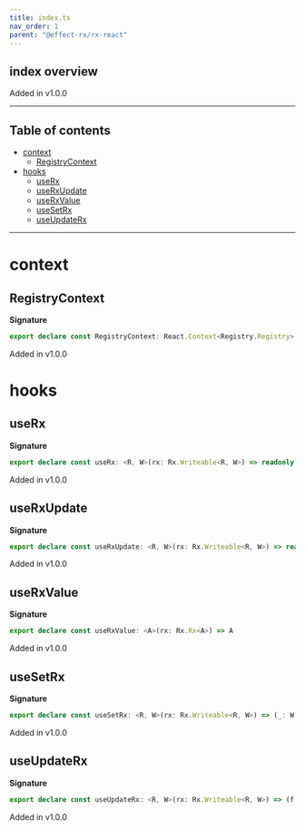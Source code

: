 ```yaml
---
title: index.ts
nav_order: 1
parent: "@effect-rx/rx-react"
---
```


## index overview

Added in v1.0.0

---

<h2 class="text-delta">Table of contents</h2>

- [context](#context)
  - [RegistryContext](#registrycontext)
- [hooks](#hooks)
  - [useRx](#userx)
  - [useRxUpdate](#userxupdate)
  - [useRxValue](#userxvalue)
  - [useSetRx](#usesetrx)
  - [useUpdateRx](#useupdaterx)

---

# context

## RegistryContext

**Signature**

```ts
export declare const RegistryContext: React.Context<Registry.Registry>
```

Added in v1.0.0

# hooks

## useRx

**Signature**

```ts
export declare const useRx: <R, W>(rx: Rx.Writeable<R, W>) => readonly [R, (_: W) => void]
```

Added in v1.0.0

## useRxUpdate

**Signature**

```ts
export declare const useRxUpdate: <R, W>(rx: Rx.Writeable<R, W>) => readonly [R, (f: (_: R) => W) => void]
```

Added in v1.0.0

## useRxValue

**Signature**

```ts
export declare const useRxValue: <A>(rx: Rx.Rx<A>) => A
```

Added in v1.0.0

## useSetRx

**Signature**

```ts
export declare const useSetRx: <R, W>(rx: Rx.Writeable<R, W>) => (_: W) => void
```

Added in v1.0.0

## useUpdateRx

**Signature**

```ts
export declare const useUpdateRx: <R, W>(rx: Rx.Writeable<R, W>) => (f: (_: R) => W) => void
```

Added in v1.0.0

